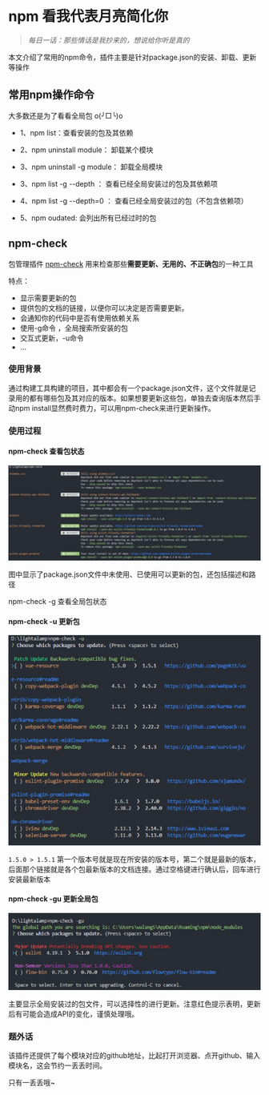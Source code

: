 # npm 看我代表月亮简化你

> *每日一话：那些情话是我抄来的，想说给你听是真的*

本文介绍了常用的npm命令，插件主要是针对package.json的安装、卸载、更新等操作

## 常用npm操作命令

大多数还是为了看看全局包 o(╯□╰)o

* 1、npm list：查看安装的包及其依赖

* 2、npm uninstall module： 卸载某个模块

* 3、npm uninstall -g module： 卸载全局模块

* 3、npm list -g --depth ： 查看已经全局安装过的包及其依赖项

* 4、npm list -g --depth=0 ： 查看已经全局安装过的包（不包含依赖项）

* 5、npm oudated: 会列出所有已经过时的包

## npm-check

包管理插件 [npm-check](https://www.npmjs.com/package/npm-check) 用来检查那些**需要更新、无用的、不正确包**的一种工具

特点：
* 显示需要更新的包
* 提供包的文档的链接，以便你可以决定是否需要更新。
* 会通知你的代码中是否有使用依赖关系
* 使用-g命令 ，全局搜索所安装的包
* 交互式更新，-u命令
* ...

### 使用背景

通过构建工具构建的项目，其中都会有一个package.json文件，这个文件就是记录用的都有哪些包及其对应的版本。如果想要更新这些包，单独去查询版本然后手动npm install显然费时费力，可以用npm-check来进行更新操作。


### 使用过程

#### npm-check 查看包状态
![npm-check](../../img/tiny/npm-check.jpg)

图中显示了package.json文件中未使用、已使用可以更新的包，还包括描述和路径

npm-check -g 查看全局包状态

#### npm-check -u 更新包

![npm-check](../../img/tiny/npm-check-u.jpg)

`` 1.5.0 > 1.5.1 `` 第一个版本号就是现在所安装的版本号，第二个就是最新的版本，后面那个链接就是各个包最新版本的文档连接。通过空格键进行确认后，回车进行安装最新版本

#### npm-check -gu 更新全局包
![npm-check](../../img/tiny/npm-check-gu.jpg)

主要显示全局安装过的包文件，可以选择性的进行更新。注意红色提示表明，更新后有可能会造成API的变化，谨慎处理哦。

### 题外话

该插件还提供了每个模块对应的github地址，比起打开浏览器、点开github、输入模块名，这会节约一丢丢时间。

只有一丢丢哦~